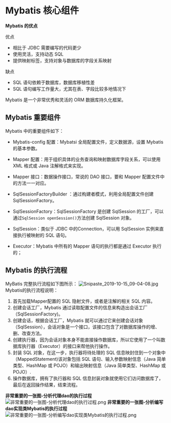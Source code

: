 #  Mybatis 核心组件

**Mybatis 的优点**

优点

+ 相比于 JDBC 需要编写的代码更少
+ 使用灵活，支持动态 SQL
+ 提供映射标签，支持对象与数据库的字段关系映射

缺点

+ SQL 语句依赖于数据库，数据库移植性差
+ SQL 语句编写工作量大，尤其在表、字段比较多地情况下

Mybatis 是一个非常优秀和灵活的 ORM 数据库持久化框架。

## Mybatis 重要组件

Mybatis 中的重要组件如下：

+ Mybatis-config 配置：Mybatsi 全局配置文件，定义数据源，设置 Mybatis 的基本参数。

+ Mapper 配置：用于组织具体的业务查询和映射数据库字段关系，可以使用 XML 格式或 Java 注解格式来实现。

+ Mapper 接口：数据操作接口，常说的 DAO 接口，要和 Mapper 配置文件中的方法一一对应。
+ SqlSessionFactoryBuilder ：通过构建者模式，利用全局配置文件创建 SqlSessionFactory。
+ SqlSessionFactory：SqlSessionFactory 是创建 SqlSession 的工厂，可以通过`SqlSession openSession()`方法创建 SqlSession 对象。
+ SqlSession：类似于 JDBC 中的Connection，可以用 SqlSession 实例来直接执行被映射的 SQL 语句。
+ Executor：Mybatis 中所有的 Mapper 语句的执行都是通过 Executor 执行的；

## Mybatis 的执行流程

MyBatis 完整执行流程如下图所示：
![Snipaste_2019-10-15_09-04-08.jpg](https://i.loli.net/2019/10/15/7LJvx5lf4YS8Ttm.jpg)
Mybatis的执行流程说明：
1. 首先加载Mapper配置的 SQL 隐射文件，或者是注解的相关 SQL 内容。
2. 创建会话工厂，Mybatis 通过读取配置文件的信息来构造出会话工厂（SqlSessionFactory)。
3. 创建会话，根据会话工厂，Mybatis 就可以通过它来创建会话对象（SqlSession），会话对象是一个接口，该接口包含了对数据库操作的增、删、改查方法。
4. 创建执行器，因为会话对象本身不能直接操作数据库，所以它使用了一个叫数据库执行器（Executor）的接口来帮他执行操作。
5. 封装 SQL 对象，在这一步，执行器将待处理的 SQL 信息映封住到一个对象中（MappedStatement)该对象包括 SQL 语句、输入参数映射信息（Java 简单类型、HashMap 或 POJO）和输出映射信息（Java 简单类型、HashMap 或 POJO）.
6. 操作数据库，拥有了执行器和 SQL 信息封装对象就使用它们访问数据库了，最后在返回操作结果，结束流程。


**非常重要的一张图-分析代理dao的执行过程**
![非常重要的一张图-分析代理dao的执行过程.png](https://i.loli.net/2019/10/15/LwE7BOYqsmGpbPo.png)
**非常重要的一张图-分析编写dao实现类Mybatis的执行过程**
![非常重要的一张图-分析编写dao实现类Mybatis的执行过程.png](https://i.loli.net/2019/10/15/839a4pCisRXSKnH.png)
